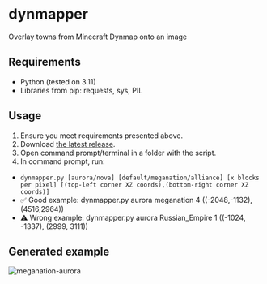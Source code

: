 # dynmapper
Overlay towns from Minecraft Dynmap onto an image

## Requirements
- Python (tested on 3.11)
- Libraries from pip: requests, sys, PIL

## Usage
1. Ensure you meet requirements presented above.
2. Download [the latest release](https://github.com/3meraldK/dynmapper/releases/latest).
3. Open command prompt/terminal in a folder with the script.
4. In command prompt, run: 
- `dynmapper.py [aurora/nova] [default/meganation/alliance] [x blocks per pixel] [(top-left corner XZ coords),(bottom-right corner XZ coords)]`
- ✅ Good example: dynmapper.py aurora meganation 4 ((-2048,-1132),(4516,2964))
- ⚠️ Wrong example: dynmapper.py aurora Russian_Empire 1 ((-1024, -1337), (2999, 3111))

## Generated example
![meganation-aurora](https://user-images.githubusercontent.com/48335651/224452178-dd3f6f07-2131-457b-933f-439cf373d08e.png)
